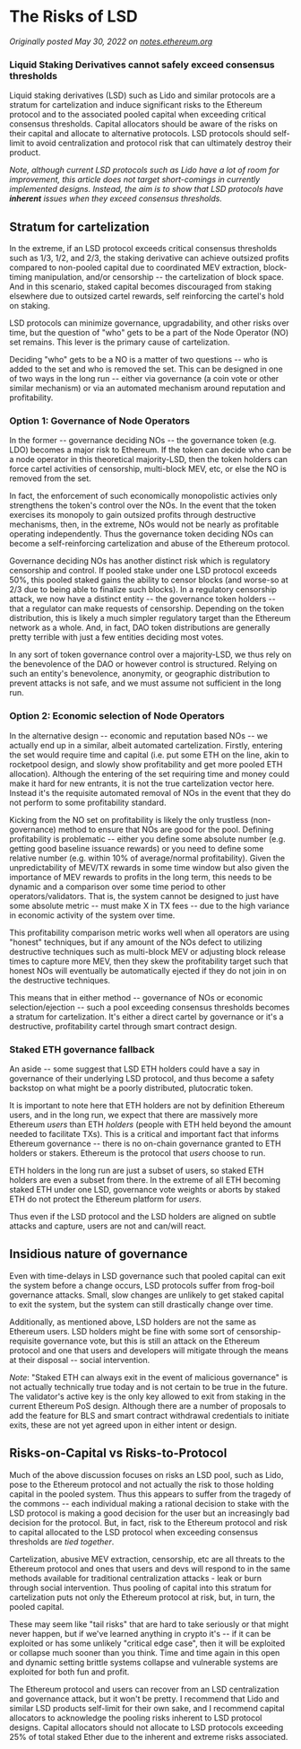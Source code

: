 # The Risks of LSD

*Originally posted May 30, 2022 on [notes.ethereum.org](https://notes.ethereum.org/@djrtwo/risks-of-lsd)*

### Liquid Staking Derivatives cannot safely exceed consensus thresholds

Liquid staking derivatives (LSD) such as Lido and similar protocols are a stratum for cartelization and induce significant risks to the Ethereum protocol and to the associated pooled capital when exceeding critical consensus thresholds. Capital allocators should be aware of the risks on their capital and allocate to alternative protocols. LSD protocols should self-limit to avoid centralization and protocol risk that can ultimately destroy their product.

*Note, although current LSD protocols such as Lido have a lot of room for improvement, this article does not target short-comings in currently implemented designs. Instead, the aim is to show that LSD protocols have **inherent** issues when they exceed consensus thresholds.*

## Stratum for cartelization

In the extreme, if an LSD protocol exceeds critical consensus thresholds such as 1/3, 1/2, and 2/3, the staking derivative can achieve outsized profits compared to non-pooled capital due to coordinated MEV extraction, block-timing manipulation, and/or censorship -- the cartelization of block space. And in this scenario, staked capital becomes discouraged from staking elsewhere due to outsized cartel rewards, self reinforcing the cartel's hold on staking.

LSD protocols can minimize governance, upgradability, and other risks over time, but the question of "who" gets to be a part of the Node Operator (NO) set remains. This lever is the primary cause of cartelization.

Deciding "who" gets to be a NO is a matter of two questions -- who is added to the set and who is removed the set. This can be designed in one of two ways in the long run -- either via governance (a coin vote or other similar mechanism) or via an automated mechanism around reputation and profitability.

### Option 1: Governance of Node Operators

In the former -- governance deciding NOs -- the governance token (e.g. LDO) becomes a major risk to Ethereum. If the token can decide who can be a node operator in this theoretical majority-LSD, then the token holders can force cartel activities of censorship, multi-block MEV, etc, or else the NO is removed from the set.

In fact, the enforcement of such economically monopolistic activies only strengthens the token's control over the NOs. In the event that the token exercises its monopoly to gain outsized profits through destructive mechanisms, then, in the extreme, NOs would not be nearly as profitable operating independently. Thus the governance token deciding NOs can become a self-reinforcing cartelization and abuse of the Ethereum protocol.

Governance deciding NOs has another distinct risk which is regulatory censorship and control. If pooled stake under one LSD protocol exceeds 50%, this pooled staked gains the ability to censor blocks (and worse-so at 2/3 due to being able to finalize such blocks). In a regulatory censorship attack, we now have a distinct entity -- the governance token holders -- that a regulator can make requests of censorship. Depending on the token distribution, this is likely a much simpler regulatory target than the Ethereum network as a whole. And, in fact, DAO token distributions are generally pretty terrible with just a few entities deciding most votes.

In any sort of token governance control over a majority-LSD, we thus rely on the benevolence of the DAO or however control is structured. Relying on such an entity's benevolence, anonymity, or geographic distribution to prevent attacks is not safe, and we must assume not sufficient in the long run.

### Option 2: Economic selection of Node Operators

In the alternative design -- economic and reputation based NOs -- we actually end up in a similar, albeit automated cartelization. Firstly, entering the set would require time and capital (i.e. put some ETH on the line, akin to rocketpool design, and slowly show profitability and get more pooled ETH allocation). Although the entering of the set requiring time and money could make it hard for new entrants, it is not the true cartelization vector here. Instead it's the requisite automated removal of NOs in the event that they do not perform to some profitability standard.

Kicking from the NO set on profitability is likely the only trustless (non-governance) method to ensure that NOs are good for the pool. Defining profitability is problematic -- either you define some absolute number (e.g. getting good baseline issuance rewards) or you need to define some relative number (e.g. within 10% of average/normal profitability). Given the unpredictability of MEV/TX rewards in some time window but also given the importance of MEV rewards to profits in the long term, this needs to be dynamic and a comparison over some time period to other operators/validators. That is, the system cannot be designed to just have some absolute metric -- must make X in TX fees -- due to the high variance in economic activity of the system over time.

This profitability comparison metric works well when all operators are using "honest" techniques, but if any amount of the NOs defect to utilizing destructive techniques such as multi-block MEV or adjusting block release times to capture more MEV, then they skew the profitability target such that honest NOs will eventually be automatically ejected if they do not join in on the destructive techniques.

This means that in either method -- governance of NOs or economic selection/ejection -- such a pool exceeding consensus thresholds becomes a stratum for cartelization. It's either a direct cartel by governance or it's a destructive, profitability cartel through smart contract design.

### Staked ETH governance fallback

An aside -- some suggest that LSD ETH holders could have a say in governance of their underlying LSD protocol, and thus become a safety backstop on what might be a poorly distributed, plutocratic token.

It is important to note here that ETH holders are not by definition Ethereum users, and in the long run, we expect that there are massively more Ethereum *users* than ETH *holders* (people with ETH held beyond the amount needed to facilitate TXs). This is a critical and important fact that informs Ethereum governance -- there is no on-chain governance granted to ETH holders or stakers. Ethereum is the protocol that *users* choose to run.

ETH holders in the long run are just a subset of users, so staked ETH holders are even a subset from there. In the extreme of all ETH becoming staked ETH under one LSD, governance vote weights or aborts by staked ETH do not protect the Ethereum platform for *users*.

Thus even if the LSD protocol and the LSD holders are aligned on subtle attacks and capture, users are not and can/will react.

## Insidious nature of governance

Even with time-delays in LSD governance such that pooled capital can exit the system before a change occurs, LSD protocols suffer from frog-boil governance attacks. Small, slow changes are unlikely to get staked capital to exit the system, but the system can still drastically change over time.

Additionally, as mentioned above, LSD holders are not the same as Ethereum users. LSD holders might be fine with some sort of censorship-requisite governance vote, but this is still an attack on the Ethereum protocol and one that users and developers will mitigate through the means at their disposal -- social intervention.

*Note*: "Staked ETH can always exit in the event of malicious governance" is not actually technically true today and is not certain to be true in the future. The validator's active key is the only key allowed to exit from staking in the current Ethereum PoS design. Although there are a number of proposals to add the feature for BLS and smart contract withdrawal credentials to initiate exits, these are not yet agreed upon in either intent or design.

## Risks-on-Capital vs Risks-to-Protocol

Much of the above discussion focuses on risks an LSD pool, such as Lido, pose to the Ethereum protocol and not actually the risk to those holding capital in the pooled system. Thus this appears to suffer from the tragedy of the commons -- each individual making a rational decision to stake with the LSD protocol is making a good decision for the user but an increasingly bad decision for the protocol. But, in fact, risk to the Ethereum protocol and risk to capital allocated to the LSD protocol when exceeding consensus thresholds are *tied together*.

Cartelization, abusive MEV extraction, censorship, etc are all threats to the Ethereum protocol and ones that users and devs will respond to in the same methods available for traditional centralization attacks - leak or burn through social intervention. Thus pooling of capital into this stratum for cartelization puts not only the Ethereum protocol at risk, but, in turn, the pooled capital.

These may seem like "tail risks" that are hard to take seriously or that might never happen, but if we've learned anything in crypto it's -- if it can be exploited or has some unlikely "critical edge case", then it will be exploited or collapse much sooner than you think. Time and time again in this open and dynamic setting brittle systems collapse and vulnerable systems are exploited for both fun and profit.

The Ethereum protocol and users can recover from an LSD centralization and governance attack, but it won't be pretty. I recommend that Lido and similar LSD products self-limit for their own sake, and I recommend capital allocators to acknowledge the pooling risks inherent to LSD protocol designs. Capital allocators should not allocate to LSD protocols exceeding 25% of total staked Ether due to the inherent and extreme risks associated.

